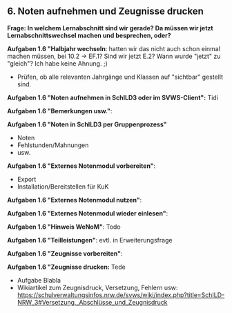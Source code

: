 ## 6. Noten aufnehmen und Zeugnisse drucken

**Frage: In welchem Lernabschnitt sind wir gerade? Da müssen wir jetzt Lernabschnittswechsel machen und besprechen, oder?**

**Aufgaben 1.6 "Halbjahr wechseln**: hatten wir das nicht auch schon einmal machen müssen, bei 10.2 -> EF.1? Sind wir jetzt E.2? Wann wurde "jetzt" zu "gleich"? Ich habe keine Ahnung. ;)
+ Prüfen, ob alle relevanten Jahrgänge und Klassen auf "sichtbar" gestellt sind.

**Aufgaben 1.6 "Noten aufnehmen in SchILD3 oder im SVWS-Client":** Tidi

**Aufgaben 1.6 "Bemerkungen usw."**:

**Aufgaben 1.6 "Noten in SchILD3 per Gruppenprozess"**
+ Noten
+ Fehlstunden/Mahnungen
+ usw.

**Aufgaben 1.6 "Externes Notenmodul vorbereiten"**:
+ Export
+ Installation/Bereitstellen für KuK 

**Aufgaben 1.6 "Externes Notenmodul nutzen"**: 
 
**Aufgaben 1.6 "Externes Notenmodul wieder einlesen"**: 

**Aufgaben 1.6 "Hinweis WeNoM"**: Todo

**Aufgaben 1.6 "Teilleistungen"**: evtl. in Erweiterungsfrage

**Aufgaben 1.6 "Zeugnisse vorbereiten"**: 

**Aufgaben 1.6 "Zeugnisse drucken:** Tede
* Aufgabe Blabla
* Wikiartikel zum Zeugnisdruck, Versetzung, Fehlern usw: https://schulverwaltungsinfos.nrw.de/svws/wiki/index.php?title=SchILD-NRW_3#Versetzung,_Abschlüsse_und_Zeugnisdruck